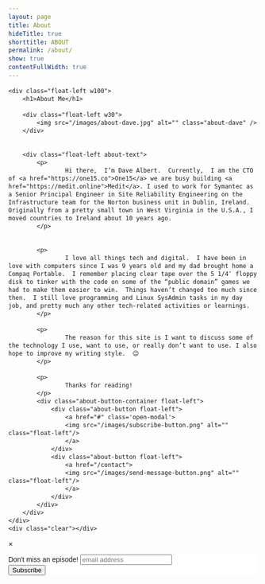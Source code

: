 ```yaml
---
layout: page
title: About 
hideTitle: true
shorttitle: ABOUT
permalink: /about/
show: true
contentFullWidth: true
---
```

<div class="about-container">

    <div class="float-left w100">
        <h1>About Me</h1>

        <div class="float-left w30">
            <img src="/images/about-dave.jpg" alt="" class="about-dave" />
        </div>


        <div class="float-left about-text">
            <p>
                    Hi there,  I’m Dave Albert.  Currently,  I am the CTO of <a href="https://one15.co">One15</a> we are busy building <a href="https://medit.online">Medit</a>. I used to work for Symantec as a Senior Principal Engineer in Site Reliability Engineering on the Infrastructure team for the Norton business unit in Dublin, Ireland. Originally from a pretty small town in West Virginia in the U.S.A., I moved countries to Ireland about 10 years ago.
            </p>


            <p>
                    I love all things tech and digital.  I have been in love with computers since I was 9 years old and my dad brought home a Compaq Portable.  I remember placing clear tape over the 5 1/4″ floppy disk to tinker with the code on some of the “public domain” games we had to make them easier to win.  Things haven’t changed too much since then.  I still love programming and Linux SysAdmin tasks in my day job, and pretty much any other tech-related activities or learnings.
            </p>

            <p>
                    The reason for this site is I want to discuss some of the technology I use, want to use, or really don’t want to use. I also hope to improve my writing style.  😉
            </p>

            <p>
                    Thanks for reading!
            </p>
            <div class="about-button-container float-left">
                <div class="about-button float-left">
                    <a href="#" class='open-modal'>
                    <img src="/images/subscribe-button.png" alt="" class="float-left"/>
                    </a>
                </div>
                <div class="about-button float-left">
                    <a href="/contact">
                    <img src="/images/send-message-button.png" alt=""  class="float-left"/>
                    </a>
                </div>
            </div>
        </div>
    </div>
    <div class="clear"></div>
</div>

<div id="mailchimp-modal" class="modal mailchimp-about">
<div id="modal-content" class="modal-content">
<span class="close">&times;</span>
<p>
<div>
<!--<img src="/images/podcast-mailchimp-banner.jpg" alt="" />-->
</div>
</p>
<!-- Begin Mailchimp Signup Form -->
<link href="//cdn-images.mailchimp.com/embedcode/horizontal-slim-10_7.css" rel="stylesheet" type="text/css">
<style type="text/css">
	#mc_embed_signup{background:#fff; clear:left; font:14px Helvetica,Arial,sans-serif; width:100%;}
	/* Add your own Mailchimp form style overrides in your site stylesheet or in this style block.
	   We recommend moving this block and the preceding CSS link to the HEAD of your HTML file. */
</style>

<div id="mc_embed_signup">
<form action="https://dave-albert.us7.list-manage.com/subscribe/post?u=345b4c42e1a5bdfa6be9cf667&amp;id=729ecfdeea" method="post" id="mc-embedded-subscribe-form" name="mc-embedded-subscribe-form" class="validate" target="_blank" novalidate>
<div id="mc_embed_signup_scroll">
<label for="mce-EMAIL">Don't miss an episode!</label>
<input type="email" value="" name="EMAIL" class="email" id="mce-EMAIL" placeholder="email address" required>
<!-- real people should not fill this in and expect good things - do not remove this or risk form bot signups-->
<div style="position: absolute; left: -5000px;" aria-hidden="true"><input type="text" name="b_345b4c42e1a5bdfa6be9cf667_729ecfdeea" tabindex="-1" value=""></div>
<div class="clear"><input type="submit" value="Subscribe" name="subscribe" id="mc-embedded-subscribe" class="button"></div>
</div>
</form>
</div>

<!--End mc_embed_signup-->
</div>
</div>

